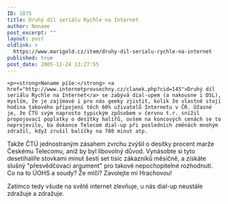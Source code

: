```yaml
---
ID: 1875
title: Druhý díl seriálu Rychle na Internet
author: Noname
post_excerpt: ""
layout: post
oldlink: >
  https://www.marigold.cz/item/druhy-dil-serialu-rychle-na-internet
published: true
post_date: 2005-11-24 13:27:55
---
```

	<p><strong>Noname píše:</strong> <a href="http://www.internetprovsechny.cz/clanek.php?cid=145">Druhý díl seriálu Rychle na Internet</a> se zabývá dial-upem (a nakousne i DSL), myslím, že je zajímavé i pro nás geeky zjistit, kolik že vlastně stojí hodina takového připojení těch 60% uživatelů Internetu v ČR. Úžasné je, že ČTÚ svým naprosto typickým způsobem v červnu t.r. snížil propojovací poplatky o desítky halířů, ovšem na koncových cenách se to neprojevilo, ba dokonce Telecom dial-up při posledních změnách mnohým zdražil, když zrušil balíčky na 780 minut atp.
Takže ČTÚ jednostraným zásahem zvrchu zvýšil o desítky procent marže Českému Telecomu, aniž by byl libovolný důvod. Vynásobte si tyto desetihalíře stovkami minut šesti set tisíc zákazníků měsíčně, a získáte slušný "přesvědčovací argument" pro takové nepochopitelné rozhodnutí. Co na to ÚOHS a soudy? Že mlčí? Zavolejte mi Hrachovou!</p>
<p>Zatímco tedy všude na světě internet zlevňuje, u nás dial-up neustále zdražuje a zdražuje. </p>